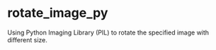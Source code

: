 # rotate_image_py
Using Python Imaging Library (PIL) to rotate the specified image with different size.
